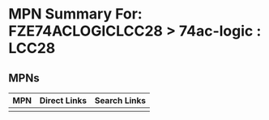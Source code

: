 



# MPN Summary For: FZE74ACLOGICLCC28 > 74ac-logic : LCC28

## MPNs
  

|MPN|Direct Links|Search Links|
| :--- | :--- | :--- |
||||
